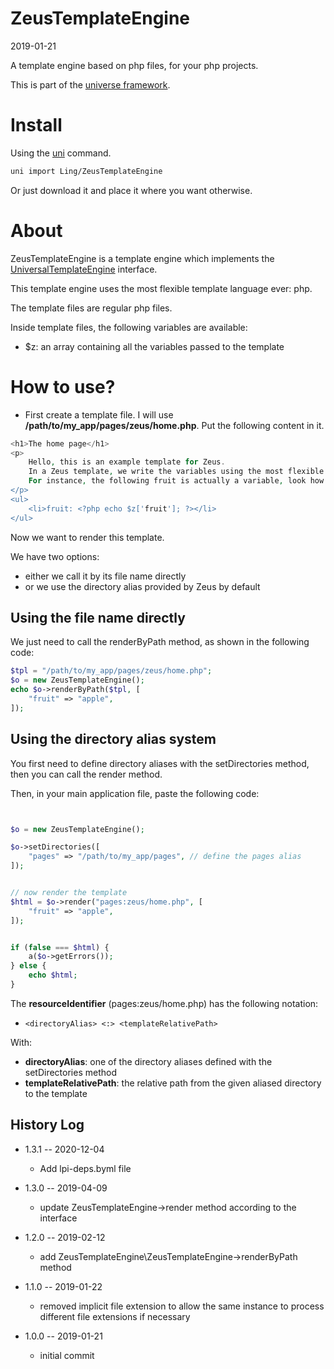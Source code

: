 ZeusTemplateEngine
===========
2019-01-21



A template engine based on php files, for your php projects.

This is part of the [universe framework](https://github.com/karayabin/universe-snapshot).


Install
==========
Using the [uni](https://github.com/lingtalfi/universe-naive-importer) command.
```bash
uni import Ling/ZeusTemplateEngine
```

Or just download it and place it where you want otherwise.







About
=====

ZeusTemplateEngine is a template engine which implements the [UniversalTemplateEngine](https://github.com/lingtalfi/UniversalTemplateEngine) interface.

This template engine uses the most flexible template language ever: php.

The template files are regular php files.


Inside template files, the following variables are available:

- $z: an array containing all the variables passed to the template



How to use?
===========




- First create a template file. I will use **/path/to/my_app/pages/zeus/home.php**. Put the following content in it.


```php
<h1>The home page</h1>
<p>
    Hello, this is an example template for Zeus.
    In a Zeus template, we write the variables using the most flexible template language ever: php.
    For instance, the following fruit is actually a variable, look how it's done in the source code:
</p>
<ul>
    <li>fruit: <?php echo $z['fruit']; ?></li>
</ul>

```



Now we want to render this template.

We have two options:

- either we call it by its file name directly
- or we use the directory alias provided by Zeus by default



Using the file name directly
---------------------------

We just need to call the renderByPath method, as shown in the following code:

```php
$tpl = "/path/to/my_app/pages/zeus/home.php";
$o = new ZeusTemplateEngine();
echo $o->renderByPath($tpl, [
    "fruit" => "apple",
]);

```



Using the directory alias system
---------------------------



You first need to define directory aliases with the setDirectories method, then you can call the render method.


Then, in your main application file, paste the following code:

```php


$o = new ZeusTemplateEngine();

$o->setDirectories([
    "pages" => "/path/to/my_app/pages", // define the pages alias
]);


// now render the template
$html = $o->render("pages:zeus/home.php", [
    "fruit" => "apple",
]);


if (false === $html) {
    a($o->getErrors());
} else {
    echo $html;
}

```

The **resourceIdentifier** (pages:zeus/home.php) has the following notation:

- ```<directoryAlias> <:> <templateRelativePath>```

With:
- **directoryAlias**: one of the directory aliases defined with the setDirectories method
- **templateRelativePath**: the relative path from the given aliased directory to the template





History Log
------------------

- 1.3.1 -- 2020-12-04

    - Add lpi-deps.byml file

- 1.3.0 -- 2019-04-09

    - update ZeusTemplateEngine->render method according to the interface
    
- 1.2.0 -- 2019-02-12

    - add ZeusTemplateEngine\ZeusTemplateEngine->renderByPath method
    
- 1.1.0 -- 2019-01-22

    - removed implicit file extension to allow the same instance to process different file extensions if necessary

- 1.0.0 -- 2019-01-21

    - initial commit